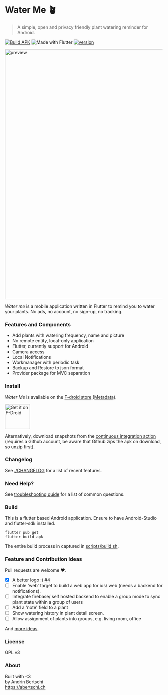 # Water Me 🪴

> A simple, open and privacy friendly plant watering reminder for Android.
  
  [![Build APK](https://github.com/abertschi/water-me/actions/workflows/build.yml/badge.svg)](https://github.com/abertschi/water-me/actions/workflows/build.yml)
   ![Made with Flutter](https://img.shields.io/badge/Made%20with-Flutter-1f425f.svg)
   [![version](https://img.shields.io/github/v/tag/abertschi/water-me?label=latest%20version)](https://img.shields.io/github/v/tag/abertschi/water-me?label=latest%20version)
<p align="left">
    <img src="./assets/preview2.png" alt="preview" width="800"/>
</p>

_Water me_ is a mobile application written in Flutter to  remind you to water your plants. No ads, no account, no sign-up, no tracking.

### Features and Components
- Add plants with watering frequency, name and picture
- No remote entity, local-only application
- Flutter, currently support for Android
- Camera access
- Local Notifications
- Workmanager with periodic task
- Backup and Restore to json format
- Provider package for MVC separation
  
### Install
_Water Me_ is available on the [F-droid store](https://f-droid.org/packages/ch.abertschi.waterme.water_me) [(Metadata)](https://gitlab.com/fdroid/fdroiddata/-/blob/master/metadata/ch.abertschi.waterme.water_me.yml).

[<img src="https://fdroid.gitlab.io/artwork/badge/get-it-on.png"
    alt="Get it on F-Droid"
    height="80">](https://f-droid.org/packages/ch.abertschi.waterme.water_me)

Alternatively, download snapshots from the [continuous integration action](https://github.com/abertschi/water-me/actions/workflows/build.yml) (requires a Github account, be aware that Github zips the apk on download, so unzip first).


### Changelog
See [./CHANGELOG](./CHANGELOG) for a list of recent features.

### Need Help?
See [troubleshooting guide](./qna.md) for a list of common questions.

### Build
This is a flutter based Android application. Ensure to have Android-Studio and flutter-sdk installed.
```
flutter pub get
flutter build apk
```

The entire build process in captured in [scripts/build.sh](https://github.com/abertschi/water-me/blob/master/scripts/build.sh).
 
### Feature and Contribution Ideas
Pull requests are welcome :heart:.

- [x] A better logo :) [#4](https://github.com/abertschi/water-me/issues/4)
- [ ] Enable 'web' target to build a web app for ios/ web (needs a backend for notifications).
- [ ] Integrate firebase/ self hosted backend to enable a group mode to sync plant state within a group of users
- [ ] Add a 'note' field to a plant
- [ ] Show watering history in plant detail screen.
- [ ] Allow assignment of plants into groups, e.g. living room, office

And [more ideas](https://github.com/abertschi/water-me/issues).

### License
GPL v3

### About
Built with <3   
by Andrin Bertschi  
https://abertschi.ch
